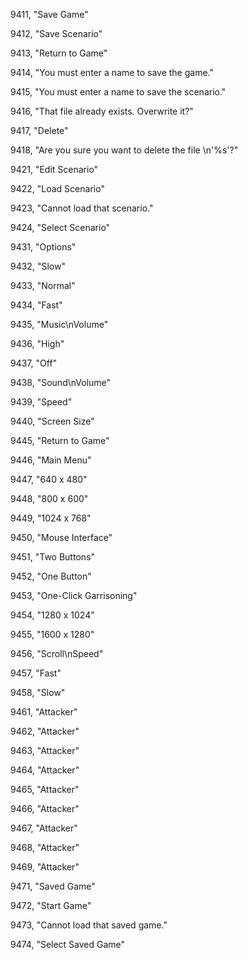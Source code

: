 ﻿9411, "Save Game"

9412, "Save Scenario"

9413, "Return to Game"

9414, "You must enter a name to save the game."

9415, "You must enter a name to save the scenario."

9416, "That file already exists. Overwrite it?"

9417, "Delete"

9418, "Are you sure you want to delete the file \n'%s'?"

9421, "Edit Scenario"

9422, "Load Scenario"

9423, "Cannot load that scenario."

9424, "Select Scenario"

9431, "Options"

9432, "Slow"

9433, "Normal"

9434, "Fast"

9435, "Music\nVolume"

9436, "High"

9437, "Off"

9438, "Sound\nVolume"

9439, "Speed"

9440, "Screen Size"

9445, "Return to Game"

9446, "Main Menu"

9447, "640 x 480"

9448, "800 x 600"

9449, "1024 x 768"

9450, "Mouse Interface"

9451, "Two Buttons"

9452, "One Button"

9453, "One-Click Garrisoning"

9454, "1280 x 1024"

9455, "1600 x 1280"

9456, "Scroll\nSpeed"

9457, "Fast"

9458, "Slow"

9461, "Attacker"

9462, "Attacker"

9463, "Attacker"

9464, "Attacker"

9465, "Attacker"

9466, "Attacker"

9467, "Attacker"

9468, "Attacker"

9469, "Attacker"

9471, "Saved Game"

9472, "Start Game"

9473, "Cannot load that saved game."

9474, "Select Saved Game"

